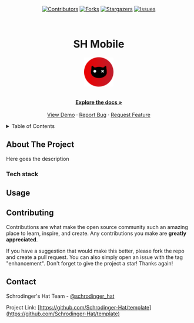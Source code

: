 <div align='center'>
  
[![Contributors][contributors-shield]][contributors-url]
[![Forks][forks-shield]][forks-url]
[![Stargazers][stars-shield]][stars-url]
[![Issues][issues-shield]][issues-url]

</div>

<!-- PROJECT LOGO -->
<br />
<div align="center">
  <h1>SH Mobile</h1>
  
  <a href="https://github.com/Schrodinger-Hat/sh_mobile_app">
    <img src="assets/images/logo.png" alt="Logo" width="80" height="80">
  </a>

  <p align="center">
    <br />
    <a href="https://github.com/Schrodinger-Hat/template/blob/main/README.md"><strong>Explore the docs »</strong></a>
    <br />
    <br />
    <a href="https://www.schrodinger-hat.it/">View Demo</a>
    ·
    <a href="https://github.com/Schrodinger-Hat/Template/issues">Report Bug</a>
    ·
    <a href="https://github.com/Schrodinger-Hat/Template/issues">Request Feature</a>
  </p>
</div>

<!-- TABLE OF CONTENTS -->
<details>
  <summary>Table of Contents</summary>
  <ol>
    <li>
      <a href="#about-the-project">About The Project</a>
      <ul>
        <li><a href="#tech-stack">Built With</a></li>
      </ul>
    </li>
    <li><a href="#usage">Usage</a></li>
    <li><a href="#contributing">Contributing</a></li>
    <li><a href="#contact">Contact</a></li>
  </ol>
</details>

<!-- ABOUT THE PROJECT -->

## About The Project

Here goes the description

### Tech stack

<!-- USAGE EXAMPLES -->

## Usage

<!-- CONTRIBUTING -->

## Contributing

Contributions are what make the open source community such an amazing place to learn, inspire, and create. Any contributions you make are **greatly appreciated**.

If you have a suggestion that would make this better, please fork the repo and create a pull request. You can also simply open an issue with the tag "enhancement".
Don't forget to give the project a star! Thanks again!

<!-- CONTACT -->

## Contact

Schrodinger's Hat Team - [@schrodinger_hat](mailto:schrodinger.hat.show@gmail.com)

Project Link: [https://github.com/Schrodinger-Hat/template](https://github.com/Schrodinger-Hat/template)

<!-- MARKDOWN LINKS & IMAGES -->
<!-- https://www.markdownguide.org/basic-syntax/#reference-style-links -->

[contributors-shield]: https://img.shields.io/github/contributors/Schrodinger-Hat/template.svg?style=for-the-badge
[contributors-url]: https://github.com/Schrodinger-Hat/template/graphs/contributors
[forks-shield]: https://img.shields.io/github/forks/Schrodinger-Hat/template.svg?style=for-the-badge
[forks-url]: https://github.com/Schrodinger-Hat/template/network/members
[stars-shield]: https://img.shields.io/github/stars/Schrodinger-Hat/template?style=for-the-badge
[stars-url]: https://github.com/Schrodinger-Hat/template/stargazers
[issues-shield]: https://img.shields.io/github/issues/Schrodinger-Hat/template.svg?style=for-the-badge
[issues-url]: https://github.com/Schrodinger-Hat/template/issues
